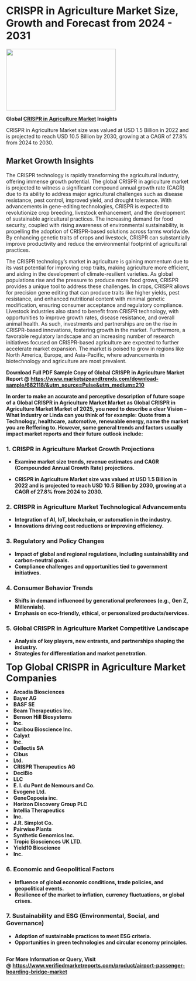 <H1>CRISPR in Agriculture Market Size, Growth and Forecast from 2024 - 2031</H1><img class="aligncenter size-medium wp-image-584254" src="https://thirdeyenews.in/wp-content/uploads/2024/09/Global-Market-Research-300x168.jpeg" alt="" width="300" height="168" /><p><strong>Global&nbsp;<a href="https://www.marketsizeandtrends.com/download-sample/682118/&amp;utm_source=Pulse&amp;utm_medium=210">CRISPR in Agriculture Market</a> Insights</strong></p><p>CRISPR in Agriculture Market size was valued at USD 1.5 Billion in 2022 and is projected to reach USD 10.5 Billion by 2030, growing at a CAGR of 27.8% from 2024 to 2030.</p><p><h2>Market Growth Insights</h2> <p>The CRISPR technology is rapidly transforming the agricultural industry, offering immense growth potential. The global CRISPR in agriculture market is projected to witness a significant compound annual growth rate (CAGR) due to its ability to address major agricultural challenges such as disease resistance, pest control, improved yield, and drought tolerance. With advancements in gene-editing technologies, CRISPR is expected to revolutionize crop breeding, livestock enhancement, and the development of sustainable agricultural practices. The increasing demand for food security, coupled with rising awareness of environmental sustainability, is propelling the adoption of CRISPR-based solutions across farms worldwide. By enhancing genetic traits of crops and livestock, CRISPR can substantially improve productivity and reduce the environmental footprint of agricultural practices.</p> <p><strong></strong></p> <p>The CRISPR technology’s market in agriculture is gaining momentum due to its vast potential for improving crop traits, making agriculture more efficient, and aiding in the development of climate-resilient varieties. As global populations rise and the pressure to produce more food grows, CRISPR provides a unique tool to address these challenges. In crops, CRISPR allows for precision gene editing that can produce traits like higher yields, pest resistance, and enhanced nutritional content with minimal genetic modification, ensuring consumer acceptance and regulatory compliance. Livestock industries also stand to benefit from CRISPR technology, with opportunities to improve growth rates, disease resistance, and overall animal health. As such, investments and partnerships are on the rise in CRISPR-based innovations, fostering growth in the market. Furthermore, a favorable regulatory landscape and an increasing number of research initiatives focused on CRISPR-based agriculture are expected to further accelerate market expansion. The market is poised to grow in regions like North America, Europe, and Asia-Pacific, where advancements in biotechnology and agriculture are most prevalent.</p> <p><strong></p><p><span class=""><strong>Download Full PDF Sample Copy of Global CRISPR in Agriculture Market Report</strong> @ <a href="https://www.marketsizeandtrends.com/download-sample/682118/&amp;utm_source=Pulse&amp;utm_medium=210" target="_blank">https://www.marketsizeandtrends.com/download-sample/682118/&amp;utm_source=Pulse&amp;utm_medium=210</a></span></p><p>In order to make an accurate and perceptive description of future scope of a Global&nbsp;CRISPR in Agriculture Market Market as Global&nbsp;CRISPR in Agriculture Market Market of 2025, you need to describe a clear Vision &ndash; What Industry or Linda can you think of for example: Quote from a Technology, healthcare, automotive, renewable energy, name the market you are Reffering to. However, some general trends and factors usually impact market reports and their future outlook include:</p><h3>1.&nbsp;<strong>CRISPR in Agriculture Market Growth Projections</strong></h3><ul><li>Examine market size trends, revenue estimates and CAGR (Compounded Annual Growth Rate) projections.</li><li><p>CRISPR in Agriculture Market size was valued at USD 1.5 Billion in 2022 and is projected to reach USD 10.5 Billion by 2030, growing at a CAGR of 27.8% from 2024 to 2030.</p></li></ul><h3>2.&nbsp;<strong>CRISPR in Agriculture Market Technological Advancements</strong></h3><ul><li>Integration of AI, IoT, blockchain, or automation in the industry.</li><li>Innovations driving cost reductions or improving efficiency.</li></ul><h3>3.&nbsp;<strong>Regulatory and Policy Changes</strong></h3><ul><li>Impact of global and regional regulations, including sustainability and carbon-neutral goals.</li><li>Compliance challenges and opportunities tied to government initiatives.</li></ul><h3>4.&nbsp;<strong>Consumer Behavior Trends</strong></h3><ul><li>Shifts in demand influenced by generational preferences (e.g., Gen Z, Millennials).</li><li>Emphasis on eco-friendly, ethical, or personalized products/services.</li></ul><h3>5.&nbsp;<strong>Global CRISPR in Agriculture Market Competitive Landscape</strong></h3><ul><li>Analysis of key players, new entrants, and partnerships shaping the industry.</li><li>Strategies for differentiation and market penetration.</li></ul><p data-pm-slice="1 1 []"><span style="color: inherit; font-family: inherit; font-size: 25px;">Top Global CRISPR in Agriculture Market Companies</span></p><div class="" data-test-id=""><p><li>Arcadia Biosciences</li><li> Bayer AG</li><li> BASF SE</li><li> Beam Therapeutics Inc.</li><li> Benson Hill Biosystems</li><li> Inc.</li><li> Caribou Bioscience Inc.</li><li> Calyxt</li><li> Inc.</li><li> Cellectis SA</li><li> Cibus</li><li> Ltd.</li><li> CRISPR Therapeutics AG</li><li> DeciBio</li><li> LLC</li><li> E. I. du Pont de Nemours and Co.</li><li> Evogene Ltd.</li><li> GeneCopoeia inc.</li><li> Horizon Discovery Group PLC</li><li> Intellia Therapeutics</li><li> Inc.</li><li> J.R. Simplot Co.</li><li> Pairwise Plants</li><li> Synthetic Genomics Inc.</li><li> Tropic Biosciences UK LTD.</li><li> Yield10 Bioscience</li><li> Inc.</li></p></div><h3>6.&nbsp;<strong>Economic and Geopolitical Factors</strong></h3><ul><li>Influence of global economic conditions, trade policies, and geopolitical events.</li><li>Resilience of the market to inflation, currency fluctuations, or global crises.</li></ul><h3>7.&nbsp;<strong>Sustainability and ESG (Environmental, Social, and Governance)</strong></h3><ul><li>Adoption of sustainable practices to meet ESG criteria.</li><li>Opportunities in green technologies and circular economy principles.</li></ul><h2><strong style="font-size: 14px;">For More Information or Query, Visit @&nbsp;</strong><a style="background-color: #ffffff; font-size: 14px;" href="https://www.marketsizeandtrends.com/report/crispr-in-agriculture-market/" target="_blank">https://www.verifiedmarketreports.com/product/airport-passenger-boarding-bridge-market</a></h2>
